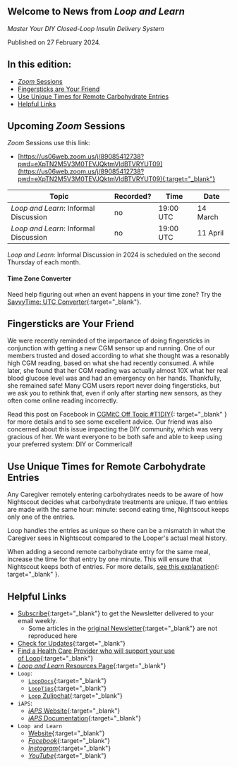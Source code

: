 ## Welcome to News from&nbsp;_<span translate="no">Loop and Learn</span>_

_Master Your DIY Closed-Loop Insulin Delivery System_

Published on 27 February 2024.

## In this edition:

* [*Zoom* Sessions](#upcoming-zoom-sessions)
* [Fingersticks are Your Friend](#fingersticks-are-your-friend)
* [Use Unique Times for Remote Carbohydrate Entries](#use-unique-times-for-remote-carbohydrate-entries)
* [Helpful Links](#helpful-links)

## Upcoming *Zoom* Sessions

*Zoom* Sessions use this link:

* [https://us06web.zoom.us/j/89085412738?pwd=eXpTN2M5V3M0TEVJQktmVldBTVRYUT09](https://us06web.zoom.us/j/89085412738?pwd=eXpTN2M5V3M0TEVJQktmVldBTVRYUT09){:target="_blank"}

| Topic | Recorded? | Time | Date |
| - | - | - | - |
| _<span translate="no">Loop and Learn</span>_: Informal Discussion | no | 19:00 UTC | 14 March |
| _<span translate="no">Loop and Learn</span>_: Informal Discussion | no | 19:00 UTC | 11 April |

_<span translate="no">Loop and Learn</span>_: Informal Discussion in 2024 is scheduled on the second Thursday of each month.

#### Time Zone Converter

Need help figuring out when an event happens in your time zone? Try the [SavvyTime: UTC Converter](https://savvytime.com/converter/utc){:target="_blank"}.

## Fingersticks are Your Friend

We were recently reminded of the importance of doing fingersticks in conjunction with getting a new CGM sensor up and running. One of our members trusted and dosed according to what she thought was a resonably high CGM reading, based on what she had recently consumed. A while later, she found that her CGM reading was actually almost 10X what her real blood glucose level was and had an emergency on her hands. Thankfully, she remained safe! Many CGM users report never doing fingersticks, but we ask you to rethink that, even if only after starting new sensors, as they often come online reading incorrectly. 

Read this post on Facebook in [CGMitC Off Topic #T1DIY](https://www.facebook.com/groups/CGMITCOFFTOPIC/posts/1964328303964178/){: target="_blank" } for more details and to see some excellent advice. Our friend was also concerned about this issue impacting the DIY community, which was very gracious of her. We want everyone to be both safe and able to keep using your preferred system: DIY or Commerical!

## Use Unique Times for Remote Carbohydrate Entries

Any Caregiver remotely entering carbohydrates needs to be aware of how Nightscout decides what carbohydrate treatments are unique. If two entries are made with the same hour: minute: second eating time, Nightscout keeps only one of the entries. 

Loop handles the entries as unique so there can be a mismatch in what the Caregiver sees in Nightscout compared to the Looper's actual meal history. 

When adding a second remote carbohydrate entry for the same meal, increase the time for that entry by one minute. This will ensure that Nightscout keeps both of entries. For more details, [see this explanation](https://loopkit.github.io/loopdocs/nightscout/remote-commands/#use-unique-times-for-remote-carbohydrate-entries){: target="_blank" }.

## Helpful Links

* [Subscribe](https://www.loopandlearn.org/newsletter-signup/){:target="_blank"} to get the Newsletter delivered to your email weekly.
    * Some articles in the [original Newsletter](https://www.loopandlearn.org/2022/10/19/loop-and-learn-newsletter/){:target="_blank"} are not reproduced here
* [Check for Updates](https://www.loopandlearn.org/version-updates/){:target="_blank"}
* [Find a Health Care Provider who will support your use of&nbsp;<span translate="no">Loop</span>](https://www.loopandlearn.org/hcp-recommendations/){:target="_blank"}
* [_<span translate="no">Loop and Learn</span>_&nbsp;Resources Page](https://www.loopandlearn.org/resources/){:target="_blank"}
* <code>Loop</code>:
    * [`LoopDocs`](https://loopkit.github.io/loopdocs/){:target="_blank"}
    * [`LoopTips`](https://loopkit.github.io/looptips/){:target="_blank"}
    * [`Loop` Zulipchat](https://loop.zulipchat.com/){:target="_blank"}
* <code>iAPS</code>:
    * [*iAPS* Website](https://www.iaps-app.org/){:target="_blank"}
    * [*iAPS* Documentation](http://iapsdocs.org/){:target="_blank"}
* <code>Loop and Learn</code>
    * [Website](https://www.loopandlearn.org/){:target="_blank"}
    * [*Facebook*](https://www.facebook.com/groups/LOOPandLEARN){:target="_blank"}
    * [*Instagram*](https://www.instagram.com/loopandlearn/){:target="_blank"}
    * [*YouTube*](https://www.youtube.com/c/loopandlearn){:target="_blank"}
